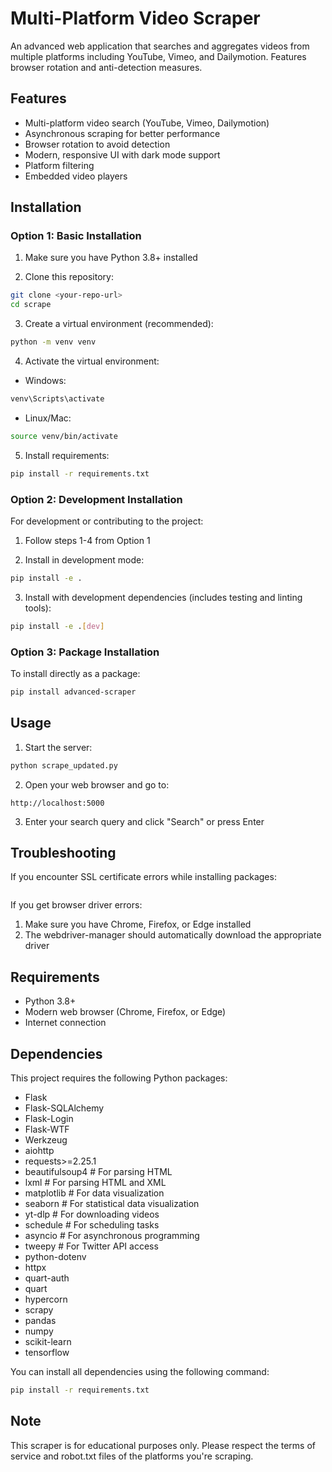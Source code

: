# Multi-Platform Video Scraper

An advanced web application that searches and aggregates videos from multiple platforms including YouTube, Vimeo, and Dailymotion. Features browser rotation and anti-detection measures.

## Features

- Multi-platform video search (YouTube, Vimeo, Dailymotion)
- Asynchronous scraping for better performance
- Browser rotation to avoid detection
- Modern, responsive UI with dark mode support
- Platform filtering
- Embedded video players

## Installation

### Option 1: Basic Installation

1. Make sure you have Python 3.8+ installed

2. Clone this repository:
```bash
git clone <your-repo-url>
cd scrape
```

3. Create a virtual environment (recommended):
```bash
python -m venv venv
```

4. Activate the virtual environment:
- Windows:
```bash
venv\Scripts\activate
```
- Linux/Mac:
```bash
source venv/bin/activate
```

5. Install requirements:
```bash
pip install -r requirements.txt
```

### Option 2: Development Installation

For development or contributing to the project:

1. Follow steps 1-4 from Option 1

2. Install in development mode:
```bash
pip install -e .
```

3. Install with development dependencies (includes testing and linting tools):
```bash
pip install -e .[dev]
```

### Option 3: Package Installation

To install directly as a package:

```bash
pip install advanced-scraper
```

## Usage

1. Start the server:
```bash
python scrape_updated.py
```

2. Open your web browser and go to:
```
http://localhost:5000
```

3. Enter your search query and click "Search" or press Enter

## Troubleshooting

If you encounter SSL certificate errors while installing packages:
```bash

```

If you get browser driver errors:
1. Make sure you have Chrome, Firefox, or Edge installed
2. The webdriver-manager should automatically download the appropriate driver

## Requirements

- Python 3.8+
- Modern web browser (Chrome, Firefox, or Edge)
- Internet connection

## Dependencies

This project requires the following Python packages:

- Flask
- Flask-SQLAlchemy
- Flask-Login
- Flask-WTF
- Werkzeug
- aiohttp
- requests>=2.25.1
- beautifulsoup4  # For parsing HTML
- lxml  # For parsing HTML and XML
- matplotlib  # For data visualization
- seaborn  # For statistical data visualization
- yt-dlp  # For downloading videos
- schedule  # For scheduling tasks
- asyncio  # For asynchronous programming
- tweepy  # For Twitter API access
- python-dotenv
- httpx
- quart-auth
- quart
- hypercorn
- scrapy
- pandas
- numpy
- scikit-learn
- tensorflow

You can install all dependencies using the following command:

```bash
pip install -r requirements.txt
```

## Note

This scraper is for educational purposes only. Please respect the terms of service and robot.txt files of the platforms you're scraping.

